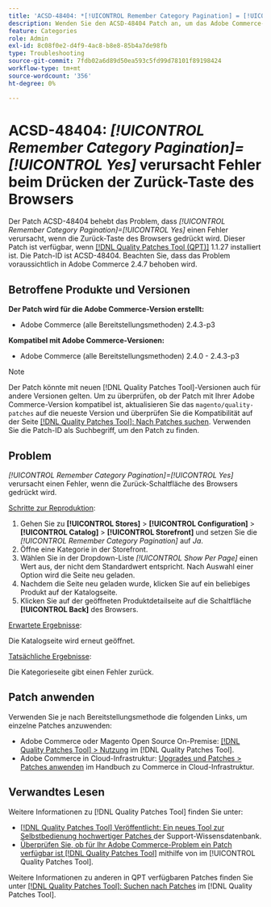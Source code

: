 ```yaml
---
title: 'ACSD-48404: *[!UICONTROL Remember Category Pagination] = [!UICONTROL Yes]* verursacht Fehler, wenn die Zurück-Taste des Browsers gedrückt wird'
description: Wenden Sie den ACSD-48404 Patch an, um das Adobe Commerce-Problem zu beheben, bei dem *[!UICONTROL Remember Category Pagination] = [!UICONTROL Yes]* einen Fehler verursacht, wenn die Zurück-Taste des Browsers gedrückt wird.
feature: Categories
role: Admin
exl-id: 8c08f0e2-d4f9-4ac8-b8e8-85b4a7de98fb
type: Troubleshooting
source-git-commit: 7fdb02a6d89d50ea593c5fd99d78101f89198424
workflow-type: tm+mt
source-wordcount: '356'
ht-degree: 0%

---
```


# ACSD-48404: *[!UICONTROL Remember Category Pagination]=[!UICONTROL Yes]* verursacht Fehler beim Drücken der Zurück-Taste des Browsers

Der Patch ACSD-48404 behebt das Problem, dass *[!UICONTROL Remember Category Pagination]=[!UICONTROL Yes]* einen Fehler verursacht, wenn die Zurück-Taste des Browsers gedrückt wird. Dieser Patch ist verfügbar, wenn [[!DNL Quality Patches Tool (QPT)]](https://experienceleague.adobe.com/en/docs/commerce-operations/tools/quality-patches-tool/quality-patches-tool-to-self-serve-quality-patches) 1.1.27 installiert ist. Die Patch-ID ist ACSD-48404. Beachten Sie, dass das Problem voraussichtlich in Adobe Commerce 2.4.7 behoben wird.

## Betroffene Produkte und Versionen

**Der Patch wird für die Adobe Commerce-Version erstellt:**

* Adobe Commerce (alle Bereitstellungsmethoden) 2.4.3-p3

**Kompatibel mit Adobe Commerce-Versionen:**

* Adobe Commerce (alle Bereitstellungsmethoden) 2.4.0 - 2.4.3-p3

>[!NOTE]
>
>Der Patch könnte mit neuen [!DNL Quality Patches Tool]-Versionen auch für andere Versionen gelten. Um zu überprüfen, ob der Patch mit Ihrer Adobe Commerce-Version kompatibel ist, aktualisieren Sie das `magento/quality-patches` auf die neueste Version und überprüfen Sie die Kompatibilität auf der Seite [[!DNL Quality Patches Tool]: Nach Patches suchen](https://experienceleague.adobe.com/tools/commerce-quality-patches/index.html). Verwenden Sie die Patch-ID als Suchbegriff, um den Patch zu finden.

## Problem

*[!UICONTROL Remember Category Pagination]=[!UICONTROL Yes]* verursacht einen Fehler, wenn die Zurück-Schaltfläche des Browsers gedrückt wird.


<u>Schritte zur Reproduktion</u>:

1. Gehen Sie zu **[!UICONTROL Stores]** > **[!UICONTROL Configuration]** > **[!UICONTROL Catalog]** > **[!UICONTROL Storefront]** und setzen Sie die *[!UICONTROL Remember Category Pagination]* auf *Ja*.
1. Öffne eine Kategorie in der Storefront.
1. Wählen Sie in der Dropdown-Liste *[!UICONTROL Show Per Page]* einen Wert aus, der nicht dem Standardwert entspricht. Nach Auswahl einer Option wird die Seite neu geladen.
1. Nachdem die Seite neu geladen wurde, klicken Sie auf ein beliebiges Produkt auf der Katalogseite.
1. Klicken Sie auf der geöffneten Produktdetailseite auf die Schaltfläche **[!UICONTROL Back]** des Browsers.

<u>Erwartete Ergebnisse</u>:

Die Katalogseite wird erneut geöffnet.

<u>Tatsächliche Ergebnisse</u>:

Die Kategorieseite gibt einen Fehler zurück.

## Patch anwenden

Verwenden Sie je nach Bereitstellungsmethode die folgenden Links, um einzelne Patches anzuwenden:

* Adobe Commerce oder Magento Open Source On-Premise: [[!DNL Quality Patches Tool] > Nutzung](/help/tools/quality-patches-tool/usage.md) im [!DNL Quality Patches Tool].
* Adobe Commerce in Cloud-Infrastruktur: [Upgrades und Patches > Patches anwenden](https://experienceleague.adobe.com/docs/commerce-cloud-service/user-guide/develop/upgrade/apply-patches.html) im Handbuch zu Commerce in Cloud-Infrastruktur.

## Verwandtes Lesen

Weitere Informationen zu [!DNL Quality Patches Tool] finden Sie unter:

* [[!DNL Quality Patches Tool] Veröffentlicht: Ein neues Tool zur Selbstbedienung hochwertiger Patches ](https://experienceleague.adobe.com/en/docs/commerce-operations/tools/quality-patches-tool/quality-patches-tool-to-self-serve-quality-patches) der Support-Wissensdatenbank.
* [Überprüfen Sie, ob für Ihr Adobe Commerce-Problem ein Patch verfügbar ist [!DNL Quality Patches Tool]](/help/tools/quality-patches-tool/patches-available-in-qpt/check-patch-for-magento-issue-with-magento-quality-patches.md) mithilfe von im [!UICONTROL Quality Patches Tool].


Weitere Informationen zu anderen in QPT verfügbaren Patches finden Sie unter [[!DNL Quality Patches Tool]: Suchen nach Patches](https://experienceleague.adobe.com/tools/commerce-quality-patches/index.html) im [!DNL Quality Patches Tool].
